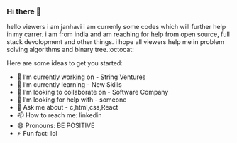 ### Hi there 👋
hello viewers i am janhavi i am currenly some codes which will further help in my
carrer. i am from india and am reaching for help from open source, full stack devolopment
and other things. i hope all viewers help me in problem solving algorithms and binary
tree.:octocat:

Here are some ideas to get you started:

- 🔭 I’m currently working on - String Ventures
- 🌱 I’m currently learning - New Skills
- 👯 I’m looking to collaborate on - Software Company
- 🤔 I’m looking for help with - someone
- 💬 Ask me about - c,html,css,React
- 📫 How to reach me: linkedin 
- 😄 Pronouns: BE POSITIVE
- ⚡ Fun fact: lol

